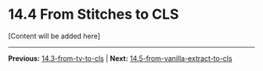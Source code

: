 # 14.4 From Stitches to CLS

[Content will be added here]

---

**Previous:** [14.3-from-tv-to-cls](./14.3-from-tv-to-cls.md) | **Next:** [14.5-from-vanilla-extract-to-cls](./14.5-from-vanilla-extract-to-cls.md)
